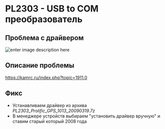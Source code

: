 
# PL2303 - USB to COM преобразователь

## Проблема с драйвером
![enter image description here](Screenshot.png)

## Описание проблемы
https://kamrc.ru/index.php?topic=1911.0

## Фикс
 - Устанавливаем драйвер из архива *PL2303_Prolific_GPS_1013_20090319.7z*
 - В менеджере устройств выбираем "установить драйвер вручную" и ставим старый который 2008 года